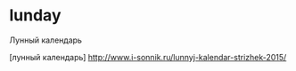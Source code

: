 # lunday
Лунный календарь

[лунный календарь] http://www.i-sonnik.ru/lunnyj-kalendar-strizhek-2015/
